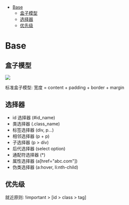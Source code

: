 <!-- TOC -->

- [Base](#base)
    - [盒子模型](#盒子模型)
    - [选择器](#选择器)
    - [优先级](#优先级)

<!-- /TOC -->

# Base

## 盒子模型

![](https://raw.githubusercontent.com/Xianzhan/resources/master/pictures/20180331232258.png)

标准盒子模型: 宽度 = content + padding + border + margin

## 选择器

- id 选择器 (#id_name)
- 类选择器 (.class_name)
- 标签选择器 (div, p...)
- 相邻选择器 (p + p)
- 子选择器 (p > div)
- 后代选择器 (select option)
- 通配符选择器 (*)
- 属性选择器 (a[href="abc.com"])
- 伪类选择器 (a:hover, li:nth-child)

## 优先级

就近原则: !important > [id > class > tag]
